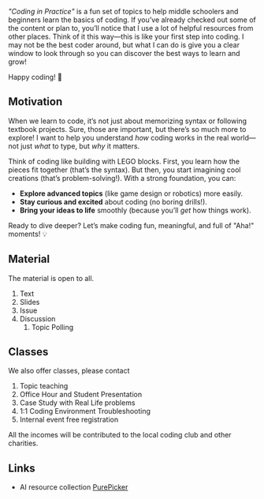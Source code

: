 *"Coding in Practice"* is a fun set of topics to help middle schoolers and beginners learn the basics of coding. If you’ve already checked out some of the content or plan to, you’ll notice that I use a lot of helpful resources from other places. Think of it this way—this is like your first step into coding. I may not be the best coder around, but what I can do is give you a clear window to look through so you can discover the best ways to learn and grow!

Happy coding! 🚀

## Motivation

When we learn to code, it’s not just about memorizing syntax or following textbook projects. Sure, those are important, but there’s so much more to explore! I want to help you understand *how* coding works in the real world—not just *what* to type, but *why* it matters.

Think of coding like building with LEGO blocks. First, you learn how the pieces fit together (that’s the syntax). But then, you start imagining cool creations (that’s problem-solving!). With a strong foundation, you can:

- **Explore advanced topics** (like game design or robotics) more easily.
- **Stay curious and excited** about coding (no boring drills!).
- **Bring your ideas to life** smoothly (because you’ll *get* how things work).

Ready to dive deeper? Let’s make coding fun, meaningful, and full of "Aha!" moments! 💡

## Material
The material is open to all.

1. Text
2. Slides
3. Issue
4. Discussion
	1. Topic Polling

## Classes

We also offer classes, please contact 

1. Topic teaching
2. Office Hour and Student Presentation
3. Case Study with Real Life problems
4. 1:1 Coding Environment Troubleshooting
5. Internal event free registration

All the incomes will be contributed to the local coding club and other charities.

## Links

- AI resource collection [PurePicker](https://purepicker.com)